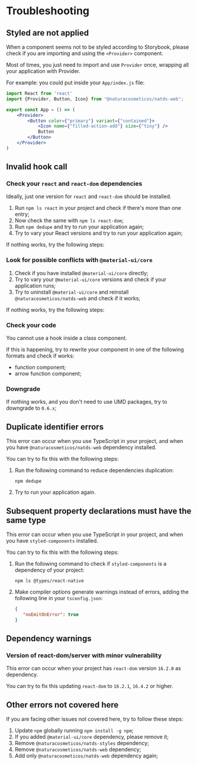 # Troubleshooting

## Styled are not applied

When a component seems not to be styled according to Storybook, please check if you are importing and using the `<Provider>` component.

Most of times, you just need to import and use `Provider` once, wrapping all your application with Provider.

For example: you could put inside your `App/index.js` file:

```jsx
import React from 'react'
import {Provider, Button, Icon} from "@naturacosmeticos/natds-web";

export const App = () => (
    <Provider>
        <Button color={"primary"} variant={"contained"}>
            <Icon name={"filled-action-add"} size={"tiny"} />
            Button
        </Button>
    </Provider>
)
```

## Invalid hook call

### Check your `react` and `react-dom` dependencies

Ideally, just one version for `react` and `react-dom` should be installed.

1. Run `npm ls react` in your project and check if there's more than one entry;
2. Now check the same with `npm ls react-dom`;
3. Run `npm dedupe` and try to run your application again;
4. Try to vary your React versions and try to run your application again;

If nothing works, try the following steps:

### Look for possible conflicts with `@material-ui/core`

1. Check if you have installed `@material-ui/core` directly;
2. Try to vary your `@material-ui/core` versions and check if your application runs;
3. Try to uninstall `@material-ui/core` and reinstall `@naturacosmeticos/natds-web` and check if it works;

If nothing works, try the following steps:

### Check your code

You cannot use a hook inside a class component.

If this is happening, try to rewrite your component in one of the following formats and check if works:

   - function component;
   - arrow function component;

### Downgrade

If nothing works, and you don't need to use UMD packages, try to downgrade to `0.6.x`;

## Duplicate identifier errors

This error can occur when you use TypeScript in your project,
and when you have `@naturacosmeticos/natds-web` dependency installed.

You can try to fix this with the following steps:

1. Run the following command to reduce dependencies duplication:

   ```shell script
   npm dedupe
   ```

2. Try to run your application again.

## Subsequent property declarations must have the same type

This error can occur when you use TypeScript in your project,
and when you have `styled-components` installed.

You can try to fix this with the following steps:

1. Run the following command to check if `styled-components` is a dependency of your project:

   ```shell script
   npm ls @types/react-native
   ```

2. Make compiler options generate warnings instead of errors,
   adding the following line in your `tsconfig.json`:

   ```json
   {
      "noEmitOnError": true
   }
   ```

## Dependency warnings

### Version of react-dom/server with minor vulnerability

This error can occur when your project has `react-dom` version `16.2.0` as dependency.

You can try to fix this updating `react-dom` to `16.2.1`, `16.4.2` or higher.

## Other errors not covered here

If you are facing other issues not covered here, try to follow these steps:

1. Update `npm` globally running `npm install -g npm`;
2. If you added `@material-ui/core` dependency, please remove it;
3. Remove `@naturacosmeticos/natds-styles` dependency;
4. Remove `@naturacosmeticos/natds-web` dependency;
5. Add only `@naturacosmeticos/natds-web` dependency again;
